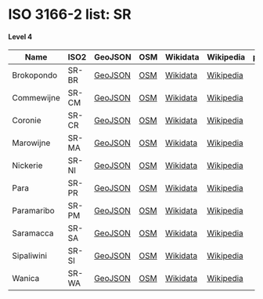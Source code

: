 # ISO 3166-2 list: SR


#### Level 4
Name | ISO2 | GeoJSON | OSM | Wikidata | Wikipedia | population 
--- | --- | --- | --- | --- | --- | --: 
Brokopondo | SR-BR | [GeoJSON](../../export/geojson/q8/iso2/SR/SR-BR.geojson) | [OSM](https://www.openstreetmap.org/relation/5740849) | [Wikidata](https://www.wikidata.org/wiki/Q847680) | [Wikipedia](http://en.wikipedia.org/wiki/en%3ABrokopondo%20District) | 8,340
Commewijne | SR-CM | [GeoJSON](../../export/geojson/q8/iso2/SR/SR-CM.geojson) | [OSM](https://www.openstreetmap.org/relation/5740850) | [Wikidata](https://www.wikidata.org/wiki/Q952510) | [Wikipedia](http://en.wikipedia.org/wiki/en%3ACommewijne%20District) | 
Coronie | SR-CR | [GeoJSON](../../export/geojson/q8/iso2/SR/SR-CR.geojson) | [OSM](https://www.openstreetmap.org/relation/5740851) | [Wikidata](https://www.wikidata.org/wiki/Q1130141) | [Wikipedia](http://en.wikipedia.org/wiki/en%3ACoronie%20District) | 
Marowijne | SR-MA | [GeoJSON](../../export/geojson/q8/iso2/SR/SR-MA.geojson) | [OSM](https://www.openstreetmap.org/relation/5740852) | [Wikidata](https://www.wikidata.org/wiki/Q1140897) | [Wikipedia](http://en.wikipedia.org/wiki/en%3AMarowijne%20District) | 
Nickerie | SR-NI | [GeoJSON](../../export/geojson/q8/iso2/SR/SR-NI.geojson) | [OSM](https://www.openstreetmap.org/relation/5740853) | [Wikidata](https://www.wikidata.org/wiki/Q1147515) | [Wikipedia](http://en.wikipedia.org/wiki/en%3ANickerie%20District) | 
Para | SR-PR | [GeoJSON](../../export/geojson/q8/iso2/SR/SR-PR.geojson) | [OSM](https://www.openstreetmap.org/relation/5740854) | [Wikidata](https://www.wikidata.org/wiki/Q1140891) | [Wikipedia](http://en.wikipedia.org/wiki/en%3APara%20District) | 
Paramaribo | SR-PM | [GeoJSON](../../export/geojson/q8/iso2/SR/SR-PM.geojson) | [OSM](https://www.openstreetmap.org/relation/5740855) | [Wikidata](https://www.wikidata.org/wiki/Q1130134) | [Wikipedia](http://en.wikipedia.org/wiki/en%3AParamaribo%20District) | 242,946
Saramacca | SR-SA | [GeoJSON](../../export/geojson/q8/iso2/SR/SR-SA.geojson) | [OSM](https://www.openstreetmap.org/relation/5740856) | [Wikidata](https://www.wikidata.org/wiki/Q1351157) | [Wikipedia](http://en.wikipedia.org/wiki/en%3ASaramacca%20District) | 
Sipaliwini | SR-SI | [GeoJSON](../../export/geojson/q8/iso2/SR/SR-SI.geojson) | [OSM](https://www.openstreetmap.org/relation/5740857) | [Wikidata](https://www.wikidata.org/wiki/Q1130138) | [Wikipedia](http://en.wikipedia.org/wiki/en%3ASipaliwini%20District) | 
Wanica | SR-WA | [GeoJSON](../../export/geojson/q8/iso2/SR/SR-WA.geojson) | [OSM](https://www.openstreetmap.org/relation/5740858) | [Wikidata](https://www.wikidata.org/wiki/Q1147524) | [Wikipedia](http://en.wikipedia.org/wiki/en%3AWanica%20District) | 
